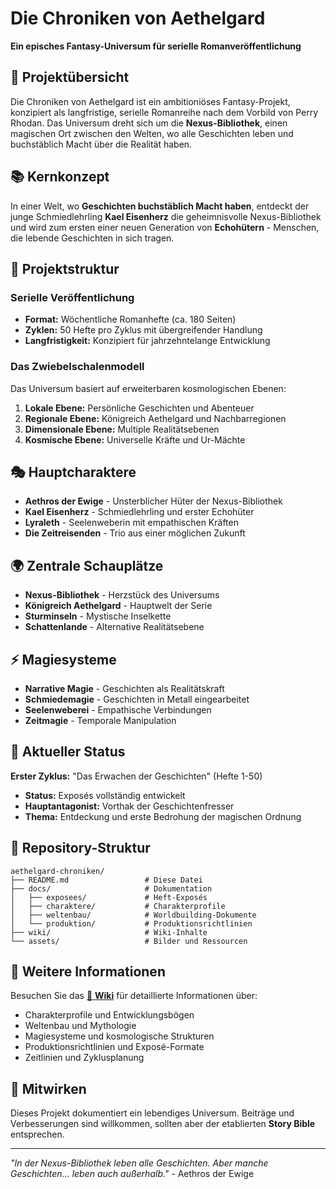 # Die Chroniken von Aethelgard

**Ein episches Fantasy-Universum für serielle Romanveröffentlichung**

## 🌟 Projektübersicht

Die Chroniken von Aethelgard ist ein ambitioniöses Fantasy-Projekt, konzipiert als langfristige, serielle Romanreihe nach dem Vorbild von Perry Rhodan. Das Universum dreht sich um die **Nexus-Bibliothek**, einen magischen Ort zwischen den Welten, wo alle Geschichten leben und buchstäblich Macht über die Realität haben.

## 📚 Kernkonzept

In einer Welt, wo **Geschichten buchstäblich Macht haben**, entdeckt der junge Schmiedlehrling **Kael Eisenherz** die geheimnisvolle Nexus-Bibliothek und wird zum ersten einer neuen Generation von **Echohütern** - Menschen, die lebende Geschichten in sich tragen.

## 🎯 Projektstruktur

### Serielle Veröffentlichung
- **Format:** Wöchentliche Romanhefte (ca. 180 Seiten)
- **Zyklen:** 50 Hefte pro Zyklus mit übergreifender Handlung
- **Langfristigkeit:** Konzipiert für jahrzehntelange Entwicklung

### Das Zwiebelschalenmodell
Das Universum basiert auf erweiterbaren kosmologischen Ebenen:
1. **Lokale Ebene:** Persönliche Geschichten und Abenteuer
2. **Regionale Ebene:** Königreich Aethelgard und Nachbarregionen
3. **Dimensionale Ebene:** Multiple Realitätsebenen
4. **Kosmische Ebene:** Universelle Kräfte und Ur-Mächte

## 🎭 Hauptcharaktere

- **Aethros der Ewige** - Unsterblicher Hüter der Nexus-Bibliothek
- **Kael Eisenherz** - Schmiedlehrling und erster Echohüter
- **Lyraleth** - Seelenweberin mit empathischen Kräften
- **Die Zeitreisenden** - Trio aus einer möglichen Zukunft

## 🌍 Zentrale Schauplätze

- **Nexus-Bibliothek** - Herzstück des Universums
- **Königreich Aethelgard** - Hauptwelt der Serie
- **Sturminseln** - Mystische Inselkette
- **Schattenlande** - Alternative Realitätsebene

## ⚡ Magiesysteme

- **Narrative Magie** - Geschichten als Realitätskraft
- **Schmiedemagie** - Geschichten in Metall eingearbeitet
- **Seelenweberei** - Empathische Verbindungen
- **Zeitmagie** - Temporale Manipulation

## 📖 Aktueller Status

**Erster Zyklus:** "Das Erwachen der Geschichten" (Hefte 1-50)
- **Status:** Exposés vollständig entwickelt
- **Hauptantagonist:** Vorthak der Geschichtenfresser
- **Thema:** Entdeckung und erste Bedrohung der magischen Ordnung

## 📁 Repository-Struktur

```
aethelgard-chroniken/
├── README.md                 # Diese Datei
├── docs/                     # Dokumentation
│   ├── exposees/             # Heft-Exposés
│   ├── charaktere/           # Charakterprofile
│   ├── weltenbau/            # Worldbuilding-Dokumente
│   └── produktion/           # Produktionsrichtlinien
├── wiki/                     # Wiki-Inhalte
└── assets/                   # Bilder und Ressourcen
```

## 🔗 Weitere Informationen

Besuchen Sie das [📖 **Wiki**](../../wiki) für detaillierte Informationen über:
- Charakterprofile und Entwicklungsbögen
- Weltenbau und Mythologie
- Magiesysteme und kosmologische Strukturen
- Produktionsrichtlinien und Exposé-Formate
- Zeitlinien und Zyklusplanung

## 🤝 Mitwirken

Dieses Projekt dokumentiert ein lebendiges Universum. Beiträge und Verbesserungen sind willkommen, sollten aber der etablierten **Story Bible** entsprechen.

---

*"In der Nexus-Bibliothek leben alle Geschichten. Aber manche Geschichten... leben auch außerhalb."* - Aethros der Ewige
